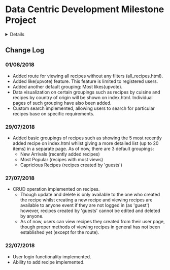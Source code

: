 # Data Centric Development Milestone Project
<details><summary>Details</summary>
- The aim of this project is to build a data-driven web application that allows users to store and access cooking recipes.
- Users will be able to add, edit and delete recipes.
- Recipes stored will be grouped and summarised base on their attributes such as cuisines, country of origin, allergens, ingredients, etc. Such groups will be clickable to reveal recipes that fall into their respective categories. The summary will be presented graphically categories will be clickable for a filtered view base on that category.
- On top of basic grouping, users will also be able to search for recipes.
- The application will provide user registeration and authentication for better security. (i.e. users can only edit or delete recipes they created)

</details>

## Change Log

### 01/08/2018
- Added route for viewing all recipes without any filters (all_recipes.html).
- Added like(upvote) feature. This feature is limited to registered users.
- Added another default grouping: Most likes(upvote).
- Data visualization on certain groupings such as recipes by cuisine and recipes by country of origin will be shown on index.html. Individual pages of such grouping have also been added.
- Custom search implemented, allowing users to search for particular recipes base on specific requirements.

### 29/07/2018
- Added basic groupings of recipes such as showing the 5 most recently added recipe on index.html whilst giving a more detailed list (up to 20 items) in a separate page. As of now, there are 3 default groupings:
	- New Arrivals (recently added recipes)
	- Most Popular (recipes with most views)
	- Capricious Recipes (recipes created by 'guests')

### 27/07/2018
- CRUD operation implemented on recipes.
	- Though update and delete is only available to the one who created the recipe whilst creating a new recipe and viewing recipes are available to anyone event if they are not logged in (as 'guest') however, recipes created by 'guests' cannot be edited and deleted by anyone.
	- As of now, users can view recipes they created from their user page, though proper methods of viewing recipes in general has not been established yet (except for the route).

### 22/07/2018
- User login functionality implemented.
- Ability to add recipe implemented.
